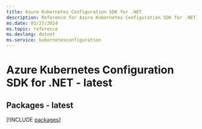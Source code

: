 ```yaml
---
title: Azure Kubernetes Configuration SDK for .NET
description: Reference for Azure Kubernetes Configuration SDK for .NET
ms.date: 03/27/2024
ms.topic: reference
ms.devlang: dotnet
ms.service: kubernetesconfiguration
---
```

# Azure Kubernetes Configuration SDK for .NET - latest
## Packages - latest
[!INCLUDE [packages](kubernetes-configuration-index.md)]